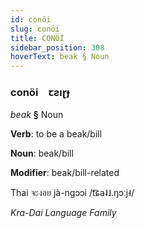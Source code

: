 ```yaml
---
id: conöi
slug: conöi
title: CONÖİ
sidebar_position: 308
hoverText: beak § Noun
---
```


### conöi&emsp;<span kind="abugida">ꞇƨıɽɟ</span>

*beak* **§** Noun

**Verb**: to be a beak/bill

**Noun**: beak/bill

**Modifier**: beak/bill-related

Thai จะงอย jà-ngɔɔi /t͡ɕa˨˩.ŋɔːj˧/

*Kra-Dai Language Family*